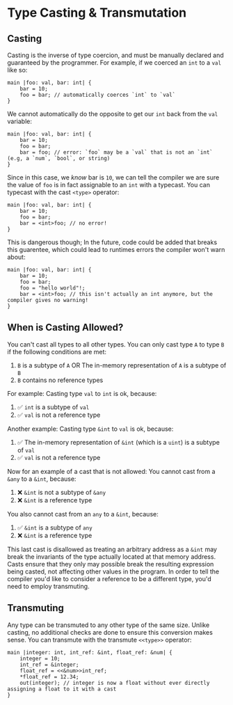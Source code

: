 # Type Casting & Transmutation

## Casting
Casting is the inverse of type coercion, and must be manually declared and guaranteed by the programmer. For example, if we coerced an `int` to a `val` like so:
```
main |foo: val, bar: int| {
    bar = 10;
    foo = bar; // automatically coerces `int` to `val`
}
```

We cannot automatically do the opposite to get our `int` back from the `val` variable:
```
main |foo: val, bar: int| {
    bar = 10;
    foo = bar;
    bar = foo; // error: `foo` may be a `val` that is not an `int` (e.g, a `num`, `bool`, or string)
}
```

Since in this case, we *know* bar is `10`, we can tell the compiler we are sure the value of `foo` is in fact assignable to an `int` with a typecast. You can typecast with the cast `<type>` operator:
```
main |foo: val, bar: int| {
    bar = 10;
    foo = bar;
    bar = <int>foo; // no error!
}
```

This is dangerous though; In the future, code could be added that breaks this guarentee, which could lead to runtimes errors the compiler won't warn about:
```
main |foo: val, bar: int| {
    bar = 10;
    foo = bar;
    foo = "hello world"!;
    bar = <int>foo; // this isn't actually an int anymore, but the compiler gives no warning!
}
```

## When is Casting Allowed?
You can't cast all types to all other types. You can only cast type `A` to type `B` if the following conditions are met:
1. `B` is a subtype of `A` OR The in-memory representation of `A` is a subtype of `B`
2. `B` contains no reference types

For example: Casting type `val` to `int` is ok, because:
1. ✅ `int` is a subtype of `val`
2. ✅ `val` is not a reference type

Another example: Casting type `&int` to `val` is ok, because:
1. ✅ The in-memory representation of `&int` (which is a `uint`) is a subtype of `val`
2. ✅ `val` is not a reference type

Now for an example of a cast that is not allowed: You cannot cast from a `&any` to a `&int`, because:
1. ❌ `&int` is not a subtype of `&any`
2. ❌ `&int` is a reference type

You also cannot cast from an `any` to a `&int`, because:
1. ✅ `&int` is a subtype of `any`
2. ❌ `&int` is a reference type

This last cast is disallowed as treating an arbitrary address as a `&int` may break the invariants of the type actually located at that memory address. Casts ensure that they only may possible break the resulting expression being casted, not affecting other values in the program. In order to tell the compiler you'd like to consider a reference to be a different type, you'd need to employ transmuting.

## Transmuting

Any type can be transmuted to any other type of the same size. Unlike casting, no additional checks are done to ensure this conversion makes sense. You can transmute with the transmute `<<type>>` operator:

```
main |integer: int, int_ref: &int, float_ref: &num| {
    integer = 10;
    int_ref = &integer;
    float_ref = <<&num>>int_ref;
    *float_ref = 12.34;
    out(integer); // integer is now a float without ever directly assigning a float to it with a cast
}
```
